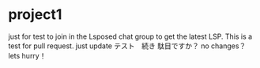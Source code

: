 # project1
just for test
to join in the Lsposed chat group to get the latest LSP.
This is a test for pull request.
just update
テスト　続き
駄目ですか？
no changes？
lets hurry！
